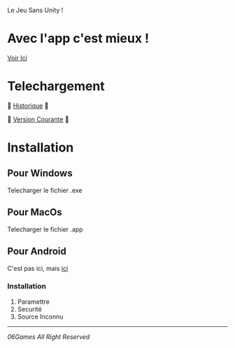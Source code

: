 
Le Jeu Sans Unity !
# Avec l'app c'est mieux !
[Voir Ici](https://06games.github.io/App.html)

# Telechargement
:file_folder: [Historique](https://github.com/06Games/Jeu/releases) :file_folder: <P>
:date: [Version Courante](https://github.com/06Games/Jeu/releases/latest) :date:
# Installation
## Pour Windows
Telecharger le fichier .exe
## Pour MacOs
Telecharger le fichier .app
## Pour Android
C'est pas ici, mais [ici](https://06games.store.aptoide.com/app/market/com.unity.sampleassets/1/23131455/Jeu)
### Installation
1. Paramettre
2. Securité
3. Source Inconnu

<HR>
<i>06Games All Right Reserved</i>
